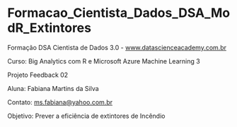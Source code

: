 # Formacao_Cientista_Dados_DSA_ModR_Extintores

Formação DSA Cientista de Dados 3.0 - www.datascienceacademy.com.br

Curso: Big Analytics com R e Microsoft Azure Machine Learning 3

Projeto Feedback 02

Aluna: Fabiana Martins da Silva

Contato: ms.fabiana@yahoo.com.br

Objetivo: Prever a eficiência de extintores de Incêndio
